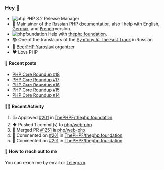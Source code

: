 ### Hey 👋

- ![php](https://user-images.githubusercontent.com/4685504/174548850-037dfd35-3b33-4154-9c50-95efd45ba66a.png) PHP 8.2 Release Manager
- 📖 Maintainer of the [Russian PHP documentation](https://github.com/php/doc-ru), also I help with [English](https://github.com/php/doc-en), [German](https://github.com/php/doc-de), and [French](https://github.com/php/doc-fr) version.
- ![phpfoundation](https://user-images.githubusercontent.com/4685504/174548733-72f62c18-f57e-47a6-8201-cb3d87e06b98.png) Help with [thephp.foundation](https://github.com/ThePHPF/thephp.foundation).
- 📚 One of the translators of
  the [Symfony 5: The Fast Track](https://symfony.com/doc/current/the-fast-track/ru/index.html)
  in Russian
- 🍻 [BeerPHP Yaroslavl](https://github.com/beerphp/yaroslavl) organizer
- ❤️ Love PHP

#### 📜 Recent posts

<!-- BLOG-POST-LIST:START -->
- [PHP Core Roundup #18](https://thephp.foundation/blog/2023/11/01/php-core-roundup-18/)
- [PHP Core Roundup #17](https://thephp.foundation/blog/2023/10/01/php-core-roundup-17/)
- [PHP Core Roundup #16](https://thephp.foundation/blog/2023/09/01/php-core-roundup-16/)
- [PHP Core Roundup #15](https://thephp.foundation/blog/2023/08/01/php-core-roundup-15/)
- [PHP Core Roundup #14](https://thephp.foundation/blog/2023/07/01/php-core-roundup-14/)
<!-- BLOG-POST-LIST:END -->

#### 👨‍💻 Recent Activity

<!--RECENT_ACTIVITY:start-->
1. 👍 Approved [#201](https://github.com/ThePHPF/thephp.foundation/pull/201#pullrequestreview-2729729359) in [ThePHPF/thephp.foundation](https://github.com/ThePHPF/thephp.foundation)<br>
2. ⬆️ Pushed 1 commit(s) to [php/web-php](https://github.com/php/web-php)<br>
3. 🎉 Merged PR [#1251](https://github.com/php/web-php/pull/1251) in [php/web-php](https://github.com/php/web-php)<br>
4. 💬 Commented on [#201](https://github.com/ThePHPF/thephp.foundation/pull/201#discussion_r2021283434) in [ThePHPF/thephp.foundation](https://github.com/ThePHPF/thephp.foundation)<br>
5. 💬 Commented on [#201](https://github.com/ThePHPF/thephp.foundation/pull/201#discussion_r2021278583) in [ThePHPF/thephp.foundation](https://github.com/ThePHPF/thephp.foundation)<br>
<!--RECENT_ACTIVITY:end-->

#### 💌 How to reach out to me

You can reach me by email or [Telegram](https://t.me/saundefined).
